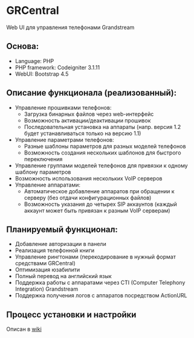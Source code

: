 # GRCentral
Web UI для управления телефонами Grandstream

## Основа:
* Language: PHP
* PHP framework: Codeigniter 3.1.11
* WebUI: Bootstrap 4.5

## Описание функционала (реализованный):
* Управление прошивками телефонов: 
  * Загрузка бинарных файлов через web-интерфейс
  * Возможность активации/деактивации прошивок
  * Последовательная установка на аппараты (напр. версия 1.2 будет устанавливаться только на версию 1.1)
* Управление параметрами телефонов:
  * Разные шаблоны параметров для разных моделей телефонов
  * Возможность создания нескольких шаблонов для быстрого переключения
* Управление группами моделей телефонов для привязки к одному шаблону параметров
* Возможность использования нескольких VoIP серверов
* Управление аппаратами:
  * Автоматическое добавление аппаратов при обращении к серверу (без отдачи конфигурационных файлов)
  * Возможность указания до четырех SIP аккаунтов (каждый аккаунт может быть привязан к разным VoIP серверам)
  
## Планируемый функционал:
* Добавление авторизации в панели
* Реализация телефонной книги
* Управление рингтонами (перекодирование в нужный формат средствами GRCentral)
* Оптимизация юзабилити
* Полный перевод на английский язык
* Поддержка работы с аппаратами через CTI (Computer Telephony Integration) Grandstream
* Поддержка получения логов с аппаратов посредством ActionURL

## Процесс установки и настройки
Описан в [wiki](https://github.com/lumian/grcentral/wiki/%D0%A3%D1%81%D1%82%D0%B0%D0%BD%D0%BE%D0%B2%D0%BA%D0%B0-GRCentral)
